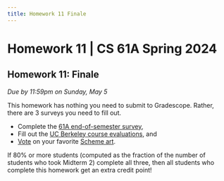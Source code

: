 ```yaml
---
title: Homework 11 Finale
---
```

# Homework 11 | CS 61A Spring 2024

## Homework 11: Finale

_Due by 11:59pm on Sunday, May 5_

This homework has nothing you need to submit to Gradescope. Rather, there are 3 surveys you need to fill out.

-   Complete the [61A end-of-semester survey](https://forms.gle/vY3xWvk71tpF8x8K9),
-   Fill out the [UC Berkeley course evaluations](https://course-evaluations.berkeley.edu/), and
-   [Vote](https://forms.gle/dTzYHR23ZMDQ8URp6) on your favorite [Scheme art](https://cs61a.org/proj/scheme_gallery).

If 80% or more students (computed as the fraction of the number of students who took Midterm 2) complete all three, then all students who complete this homework get an extra credit point!